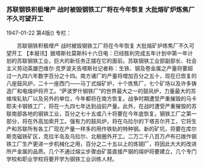 ### 苏联钢铁积极增产  战时被毁钢铁工厂将在今年恢复  大批熔矿炉炼焦厂不久可望开工

1947-01-22
第4版()
专栏：

　　苏联钢铁积极增产
    战时被毁钢铁工厂将在今年恢复
    大批熔矿炉炼焦厂不久可望开工
    【本报讯】据塔斯社莫斯科十六日电：已经胜利完成五年计划中第一年计划的苏联钢铁工业，巨大的新任务正摆在它的面前。苏联钢铁工业部副部长、社会主义劳动英雄巴维尔·克罗波夫告塔斯社记者称：生铁、钢及卷金属之产量将要超过一九四六年数字百分之十四。南方诸厂的产量将增加百分之五十，现在已恢复的八座鼓风炉，二十一座西门——马丁式熔矿炉，十个炼焦厂，七个矿场以及许多铸造厂和电熔炉将开工。“萨波罗什钢铁厂”的世界最大之一的鼓风炉，力量最大的苏维埃轧轨厂以及另外的单位，今年都将在南方恢复。战争时期遭受严重摧毁的马卡耶夫卡钢铁工厂，将在一九四七年达到战前产量。此外，在战时遭受严重摧毁的苏联南部各地的钢铁工业，百分之七十五或八十将要在今年底恢复。钢铁工厂之第一部分，将在外高加索开工。强有力的鼓风炉，将在乌拉尔的下塔吉尔开工，它将生产和苏联所有各工厂现在产量一样多的用作铁轨的特种钢。新的矿坑，将要在库尔斯克磁铁矿区，克拉半岛及乌拉尔、北极圈外开工。二万二千八百万卢布已拨作钢铁工厂生产更进一步机械化之用，百分之二十五以上的炼钢厂，将因此大大的改进所产金属的品质。几个不通过熔尘步骤由矿苗直接产钢的熔炉将要建立，几个专门学校和职业学校将要开学为钢铁工业训练人材。
